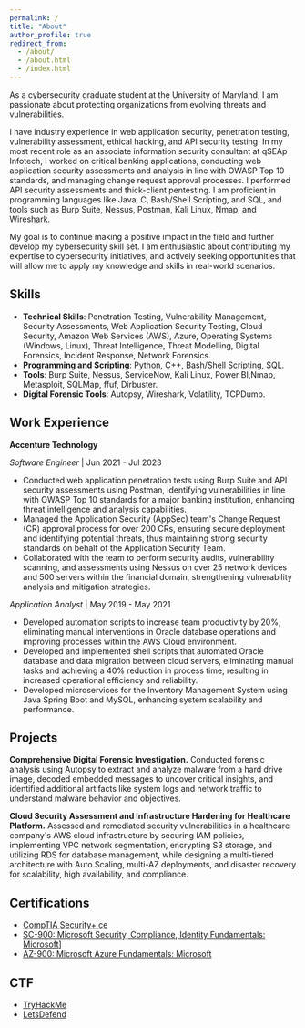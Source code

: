 ```yaml
---
permalink: /
title: "About"
author_profile: true
redirect_from: 
  - /about/
  - /about.html
  - /index.html
---
```


As a cybersecurity graduate student at the University of Maryland, I am passionate about protecting organizations from evolving threats and vulnerabilities.

I have industry experience in web application security, penetration testing, vulnerability assessment, ethical hacking, and API security testing. In my most recent role as an associate information security consultant at qSEAp Infotech, I worked on critical banking applications, conducting web application security assessments and analysis in line with OWASP Top 10 standards, and managing change request approval processes. I performed API security assessments and thick-client pentesting. I am proficient in programming languages like Java, C, Bash/Shell Scripting, and SQL, and tools such as Burp Suite, Nessus, Postman, Kali Linux, Nmap, and Wireshark.

My goal is to continue making a positive impact in the field and further develop my cybersecurity skill set. I am enthusiastic about contributing my expertise to cybersecurity initiatives, and actively seeking opportunities that will allow me to apply my knowledge and skills in real-world scenarios.

Skills
------
- **Technical Skills**: Penetration Testing, Vulnerability Management, Security Assessments, Web Application Security 
Testing, Cloud Security, Amazon Web Services (AWS), Azure, Operating Systems (Windows, Linux), Threat 
Intelligence, Threat Modelling, Digital Forensics, Incident Response, Network Forensics.
- **Programming and Scripting**: Python, C++, Bash/Shell Scripting, SQL.
- **Tools**: Burp Suite, Nessus, ServiceNow, Kali Linux, Power BI,Nmap, Metasploit, SQLMap, ffuf, Dirbuster.
- **Digital Forensic Tools**: Autopsy, Wireshark, Volatility, TCPDump.

Work Experience
------
**Accenture Technology**

*Software Engineer* | Jun 2021 - Jul 2023
- Conducted web application penetration tests using Burp Suite and API security assessments using Postman, identifying 
vulnerabilities in line with OWASP Top 10 standards for a major banking institution, enhancing threat intelligence and 
analysis capabilities.
- Managed the Application Security (AppSec) team's Change Request (CR) approval process for over 200 CRs, ensuring 
secure deployment and identifying potential threats, thus maintaining strong security standards on behalf of the 
Application Security Team. 
- Collaborated with the team to perform security audits, vulnerability scanning, and assessments using Nessus on over 25 
network devices and 500 servers within the financial domain, strengthening vulnerability analysis and mitigation 
strategies. 

*Application Analyst* | May 2019 - May 2021 
- Developed automation scripts to increase team productivity by 20%, eliminating manual interventions in Oracle database 
operations and improving processes within the AWS Cloud environment. 
- Developed and implemented shell scripts that automated Oracle database and data migration between cloud servers, 
eliminating manual tasks and achieving a 40% reduction in process time, resulting in increased operational efficiency and 
reliability. 
- Developed microservices for the Inventory Management System using Java Spring Boot and MySQL, enhancing system 
scalability and performance. 

Projects
------
**Comprehensive Digital Forensic Investigation.** Conducted forensic analysis using Autopsy to extract and analyze malware 
from a hard drive image, decoded embedded messages to uncover critical insights, and identified additional artifacts like 
system logs and network traffic to understand malware behavior and objectives. 

**Cloud Security Assessment and Infrastructure Hardening for Healthcare Platform.** Assessed and remediated security 
vulnerabilities in a healthcare company's AWS cloud infrastructure by securing IAM policies, implementing VPC network 
segmentation, encrypting S3 storage, and utilizing RDS for database management, while designing a multi-tiered architecture 
with Auto Scaling, multi-AZ deployments, and disaster recovery for scalability, high availability, and compliance. 

Certifications
------
- [CompTIA Security+ ce](https://www.credly.com/badges/af7ec686-df61-4c88-a67f-d158acc6b61d/public_url)
- [SC-900: Microsoft Security, Compliance, Identity Fundamentals: Microsoft](https://www.credly.com/badges/c91dbcd1-082c-44b0-bde6-47733b0aa003/public_url)]
- [AZ-900: Microsoft Azure Fundamentals: Microsoft](https://www.credly.com/badges/9b08d385-3fe1-4f1b-b1cd-154fa58b861d/public_url)

CTF
------
- [TryHackMe](https://tryhackme.com/p/PraveenMasupatri)
- [LetsDefend](https://app.letsdefend.io/my-profile)
